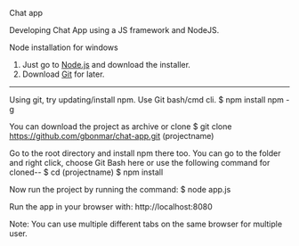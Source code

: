 Chat app

Developing Chat App using a JS framework and NodeJS.

Node installation for windows
1. Just go to [Node.js](https://nodejs.org/en) and download the installer.
2. Download [Git](https://git-scm.com/) for later.

---

Using git, try updating/install npm. Use Git bash/cmd cli.
$ npm install npm -g

You can download the project as archive or clone
$ git clone https://github.com/gbonmar/chat-app.git (projectname)

Go to the root directory and install npm there too. You can  go to the folder and right click, choose Git Bash here or use the following command for cloned--
$ cd (projectname)
$ npm install


Now run the project by running the command:
$ node app.js

Run the app in your browser with:
http://localhost:8080


Note:
You can use multiple different tabs on the same browser for multiple user.
